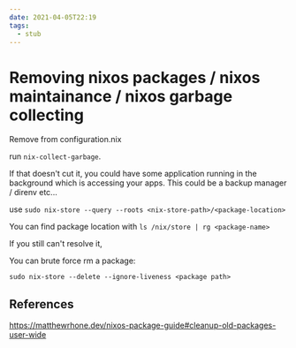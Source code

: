 ```yaml
---
date: 2021-04-05T22:19
tags: 
  - stub
---
```


# Removing nixos packages / nixos maintainance / nixos garbage collecting

Remove from configuration.nix

run `nix-collect-garbage`.

If that doesn't cut it, you could have some application running in the background which is accessing your apps. This could be a backup manager / direnv etc...

use `sudo nix-store --query --roots <nix-store-path>/<package-location>`

You can find package location with `ls /nix/store | rg <package-name>`

If you still can't resolve it,

You can brute force rm a package:

```
sudo nix-store --delete --ignore-liveness <package path>
```

## References

https://matthewrhone.dev/nixos-package-guide#cleanup-old-packages-user-wide
